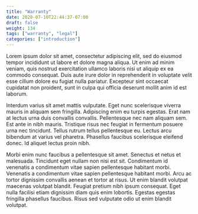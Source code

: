 ```yaml
---
title: "Warranty"
date: 2020-07-10T22:44:37-07:00
draft: false
weight: 134
tags: ["warranty", "legal"]
categories: ["introduction"]
---
```


Lorem ipsum dolor sit amet, consectetur adipiscing elit, sed do eiusmod tempor incididunt ut labore et dolore magna aliqua. Ut enim ad minim veniam, quis nostrud exercitation ullamco laboris nisi ut aliquip ex ea commodo consequat. Duis aute irure dolor in reprehenderit in voluptate velit esse cillum dolore eu fugiat nulla pariatur. Excepteur sint occaecat cupidatat non proident, sunt in culpa qui officia deserunt mollit anim id est laborum.

Interdum varius sit amet mattis vulputate. Eget nunc scelerisque viverra mauris in aliquam sem fringilla. Adipiscing enim eu turpis egestas. Erat nam at lectus urna duis convallis convallis. Pellentesque nec nam aliquam sem. Est ante in nibh mauris. Tristique risus nec feugiat in fermentum posuere urna nec tincidunt. Tellus rutrum tellus pellentesque eu. Lectus arcu bibendum at varius vel pharetra. Phasellus faucibus scelerisque eleifend donec. Id aliquet lectus proin nibh.

Morbi enim nunc faucibus a pellentesque sit amet. Senectus et netus et malesuada. Tincidunt eget nullam non nisi est sit. Condimentum id venenatis a condimentum vitae sapien pellentesque habitant morbi. Venenatis a condimentum vitae sapien pellentesque habitant morbi. Arcu ac tortor dignissim convallis aenean et tortor at risus. Ut enim blandit volutpat maecenas volutpat blandit. Feugiat pretium nibh ipsum consequat. Eget nulla facilisi etiam dignissim diam quis enim lobortis. Egestas egestas fringilla phasellus faucibus. Risus sed vulputate odio ut enim blandit volutpat.
